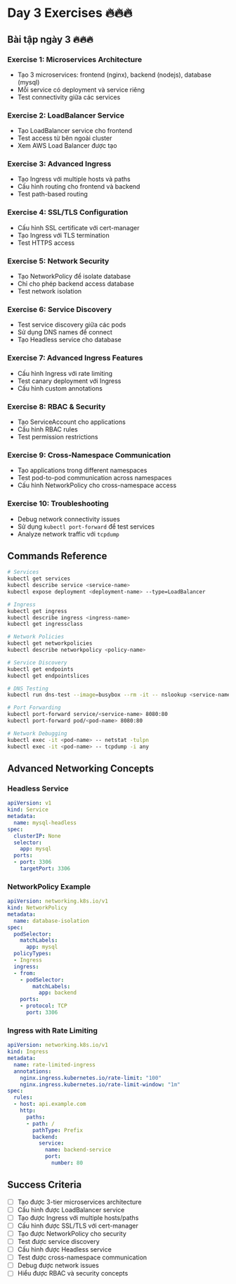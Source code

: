 # Day 3 Exercises 🔥🔥🔥

## **Bài tập ngày 3** 🔥🔥🔥

### **Exercise 1: Microservices Architecture**
- Tạo 3 microservices: frontend (nginx), backend (nodejs), database (mysql)
- Mỗi service có deployment và service riêng
- Test connectivity giữa các services

### **Exercise 2: LoadBalancer Service**
- Tạo LoadBalancer service cho frontend
- Test access từ bên ngoài cluster
- Xem AWS Load Balancer được tạo

### **Exercise 3: Advanced Ingress**
- Tạo Ingress với multiple hosts và paths
- Cấu hình routing cho frontend và backend
- Test path-based routing

### **Exercise 4: SSL/TLS Configuration**
- Cấu hình SSL certificate với cert-manager
- Tạo Ingress với TLS termination
- Test HTTPS access

### **Exercise 5: Network Security**
- Tạo NetworkPolicy để isolate database
- Chỉ cho phép backend access database
- Test network isolation

### **Exercise 6: Service Discovery**
- Test service discovery giữa các pods
- Sử dụng DNS names để connect
- Tạo Headless service cho database

### **Exercise 7: Advanced Ingress Features**
- Cấu hình Ingress với rate limiting
- Test canary deployment với Ingress
- Cấu hình custom annotations

### **Exercise 8: RBAC & Security**
- Tạo ServiceAccount cho applications
- Cấu hình RBAC rules
- Test permission restrictions

### **Exercise 9: Cross-Namespace Communication**
- Tạo applications trong different namespaces
- Test pod-to-pod communication across namespaces
- Cấu hình NetworkPolicy cho cross-namespace access

### **Exercise 10: Troubleshooting**
- Debug network connectivity issues
- Sử dụng `kubectl port-forward` để test services
- Analyze network traffic với `tcpdump`

## **Commands Reference**

```bash
# Services
kubectl get services
kubectl describe service <service-name>
kubectl expose deployment <deployment-name> --type=LoadBalancer

# Ingress
kubectl get ingress
kubectl describe ingress <ingress-name>
kubectl get ingressclass

# Network Policies
kubectl get networkpolicies
kubectl describe networkpolicy <policy-name>

# Service Discovery
kubectl get endpoints
kubectl get endpointslices

# DNS Testing
kubectl run dns-test --image=busybox --rm -it -- nslookup <service-name>

# Port Forwarding
kubectl port-forward service/<service-name> 8080:80
kubectl port-forward pod/<pod-name> 8080:80

# Network Debugging
kubectl exec -it <pod-name> -- netstat -tulpn
kubectl exec -it <pod-name> -- tcpdump -i any
```

## **Advanced Networking Concepts**

### **Headless Service**
```yaml
apiVersion: v1
kind: Service
metadata:
  name: mysql-headless
spec:
  clusterIP: None
  selector:
    app: mysql
  ports:
  - port: 3306
    targetPort: 3306
```

### **NetworkPolicy Example**
```yaml
apiVersion: networking.k8s.io/v1
kind: NetworkPolicy
metadata:
  name: database-isolation
spec:
  podSelector:
    matchLabels:
      app: mysql
  policyTypes:
  - Ingress
  ingress:
  - from:
    - podSelector:
        matchLabels:
          app: backend
    ports:
    - protocol: TCP
      port: 3306
```

### **Ingress with Rate Limiting**
```yaml
apiVersion: networking.k8s.io/v1
kind: Ingress
metadata:
  name: rate-limited-ingress
  annotations:
    nginx.ingress.kubernetes.io/rate-limit: "100"
    nginx.ingress.kubernetes.io/rate-limit-window: "1m"
spec:
  rules:
  - host: api.example.com
    http:
      paths:
      - path: /
        pathType: Prefix
        backend:
          service:
            name: backend-service
            port:
              number: 80
```

## **Success Criteria**

- [ ] Tạo được 3-tier microservices architecture
- [ ] Cấu hình được LoadBalancer service
- [ ] Tạo được Ingress với multiple hosts/paths
- [ ] Cấu hình được SSL/TLS với cert-manager
- [ ] Tạo được NetworkPolicy cho security
- [ ] Test được service discovery
- [ ] Cấu hình được Headless service
- [ ] Test được cross-namespace communication
- [ ] Debug được network issues
- [ ] Hiểu được RBAC và security concepts
